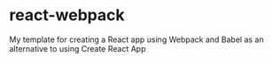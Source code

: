 # react-webpack
My template for creating a React app using Webpack and Babel as an alternative to using Create React App

